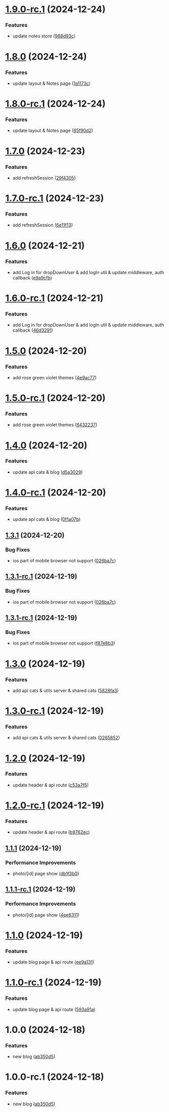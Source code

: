 # [1.9.0-rc.1](https://github.com/yanyunchangfeng/yycf/compare/v1.8.0...v1.9.0-rc.1) (2024-12-24)

### Features

- update notes store ([988d93c](https://github.com/yanyunchangfeng/yycf/commit/988d93c2224494f524ccc88352f8d830be04a015))

# [1.8.0](https://github.com/yanyunchangfeng/yycf/compare/v1.7.0...v1.8.0) (2024-12-24)

### Features

- update layout & Notes page ([1a1173c](https://github.com/yanyunchangfeng/yycf/commit/1a1173cb0848bc1a51078d8063d711056b13c1ab))

# [1.8.0-rc.1](https://github.com/yanyunchangfeng/yycf/compare/v1.7.0...v1.8.0-rc.1) (2024-12-24)

### Features

- update layout & Notes page ([65f90d2](https://github.com/yanyunchangfeng/yycf/commit/65f90d2b71a3227767046aa3911da22f5feddfce))

# [1.7.0](https://github.com/yanyunchangfeng/yycf/compare/v1.6.0...v1.7.0) (2024-12-23)

### Features

- add refreshSession ([29f4305](https://github.com/yanyunchangfeng/yycf/commit/29f430515c27d23ad608c3dc1231696c5cd9c6d5))

# [1.7.0-rc.1](https://github.com/yanyunchangfeng/yycf/compare/v1.6.0...v1.7.0-rc.1) (2024-12-23)

### Features

- add refreshSession ([6e11f13](https://github.com/yanyunchangfeng/yycf/commit/6e11f13e484fd79a016cd9b974baa01c9acac1c2))

# [1.6.0](https://github.com/yanyunchangfeng/yycf/compare/v1.5.0...v1.6.0) (2024-12-21)

### Features

- add Log in for dropDownUser & add logIn util & update middleware, auth callback ([e9a9cfb](https://github.com/yanyunchangfeng/yycf/commit/e9a9cfbe57287662e97cfe160e2a96aa4deca5e8))

# [1.6.0-rc.1](https://github.com/yanyunchangfeng/yycf/compare/v1.5.0...v1.6.0-rc.1) (2024-12-21)

### Features

- add Log in for dropDownUser & add logIn util & update middleware, auth callback ([46d3291](https://github.com/yanyunchangfeng/yycf/commit/46d3291818f34d55b1877266b7520ff1c805070a))

# [1.5.0](https://github.com/yanyunchangfeng/yycf/compare/v1.4.0...v1.5.0) (2024-12-20)

### Features

- add rose green violet themes ([4e9ac77](https://github.com/yanyunchangfeng/yycf/commit/4e9ac777a251b5aa937cbc7f58620a5e60075b0a))

# [1.5.0-rc.1](https://github.com/yanyunchangfeng/yycf/compare/v1.4.0...v1.5.0-rc.1) (2024-12-20)

### Features

- add rose green violet themes ([6432237](https://github.com/yanyunchangfeng/yycf/commit/64322375d83a9f0bb1c36c8ae8ce50af665cb36b))

# [1.4.0](https://github.com/yanyunchangfeng/yycf/compare/v1.3.1...v1.4.0) (2024-12-20)

### Features

- update api cats & blog ([d5a3029](https://github.com/yanyunchangfeng/yycf/commit/d5a3029c3479953dde7d9a3011d453a027d7588b))

# [1.4.0-rc.1](https://github.com/yanyunchangfeng/yycf/compare/v1.3.1...v1.4.0-rc.1) (2024-12-20)

### Features

- update api cats & blog ([0f1a07b](https://github.com/yanyunchangfeng/yycf/commit/0f1a07b31ee773c30b26c397fa12f9122c5aeade))

## [1.3.1](https://github.com/yanyunchangfeng/yycf/compare/v1.3.0...v1.3.1) (2024-12-20)

### Bug Fixes

- ios part of mobile browser not support ([026ba7c](https://github.com/yanyunchangfeng/yycf/commit/026ba7c4191725626116b5bc5f30d209dd486535))

## [1.3.1-rc.1](https://github.com/yanyunchangfeng/yycf/compare/v1.3.0...v1.3.1-rc.1) (2024-12-19)

### Bug Fixes

- ios part of mobile browser not support ([026ba7c](https://github.com/yanyunchangfeng/yycf/commit/026ba7c4191725626116b5bc5f30d209dd486535))

## [1.3.1-rc.1](https://github.com/yanyunchangfeng/yycf/compare/v1.3.0...v1.3.1-rc.1) (2024-12-19)

### Bug Fixes

- ios part of mobile browser not support ([f87e8b3](https://github.com/yanyunchangfeng/yycf/commit/f87e8b374f4d87f116bed3612419f6a2cc198a27))

# [1.3.0](https://github.com/yanyunchangfeng/yycf/compare/v1.2.0...v1.3.0) (2024-12-19)

### Features

- add api cats & utils server & shared cats ([5828fa3](https://github.com/yanyunchangfeng/yycf/commit/5828fa3e7ac12d946e235e30c20dd0bf7a442752))

# [1.3.0-rc.1](https://github.com/yanyunchangfeng/yycf/compare/v1.2.0...v1.3.0-rc.1) (2024-12-19)

### Features

- add api cats & utils server & shared cats ([0265852](https://github.com/yanyunchangfeng/yycf/commit/026585212c71ce11f1c10586d601070c45b67e0d))

# [1.2.0](https://github.com/yanyunchangfeng/yycf/compare/v1.1.1...v1.2.0) (2024-12-19)

### Features

- update header & api route ([c53a7f5](https://github.com/yanyunchangfeng/yycf/commit/c53a7f50f56d60e7e9232921ccacab0bbed299c2))

# [1.2.0-rc.1](https://github.com/yanyunchangfeng/yycf/compare/v1.1.1...v1.2.0-rc.1) (2024-12-19)

### Features

- update header & api route ([b9762ec](https://github.com/yanyunchangfeng/yycf/commit/b9762ec1808c552a8a457343de3af8951d6366fb))

## [1.1.1](https://github.com/yanyunchangfeng/yycf/compare/v1.1.0...v1.1.1) (2024-12-19)

### Performance Improvements

- photo/[id] page show ([db1f3b0](https://github.com/yanyunchangfeng/yycf/commit/db1f3b0a88b5aea30902be0076368c8a67f09557))

## [1.1.1-rc.1](https://github.com/yanyunchangfeng/yycf/compare/v1.1.0...v1.1.1-rc.1) (2024-12-19)

### Performance Improvements

- photo/[id] page show ([4ee6311](https://github.com/yanyunchangfeng/yycf/commit/4ee63115522babdb2ece99cfac0adb464081b7a7))

# [1.1.0](https://github.com/yanyunchangfeng/yycf/compare/v1.0.0...v1.1.0) (2024-12-19)

### Features

- update blog page & api route ([ee9a131](https://github.com/yanyunchangfeng/yycf/commit/ee9a131f5500b1c04de07c6aacd61e2943d49a57))

# [1.1.0-rc.1](https://github.com/yanyunchangfeng/yycf/compare/v1.0.0...v1.1.0-rc.1) (2024-12-19)

### Features

- update blog page & api route ([593a91a](https://github.com/yanyunchangfeng/yycf/commit/593a91ab303412d700bd5846b2aaabfd3704dd35))

# 1.0.0 (2024-12-18)

### Features

- new blog ([ab350d5](https://github.com/yanyunchangfeng/yycf/commit/ab350d585b8259c82b930bac10326fc84e5115d7))

# 1.0.0-rc.1 (2024-12-18)

### Features

- new blog ([ab350d5](https://github.com/yanyunchangfeng/yycf/commit/ab350d585b8259c82b930bac10326fc84e5115d7))
